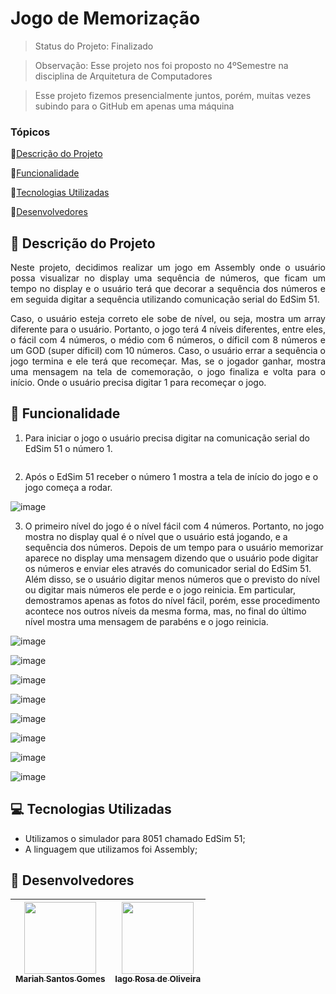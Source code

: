 # Jogo de Memorização

> Status do Projeto: Finalizado

> Observação: Esse projeto nos foi proposto no 4ºSemestre na disciplina de Arquitetura de Computadores

> Esse projeto fizemos presencialmente juntos, porém, muitas vezes subindo para o GitHub em apenas uma máquina

### Tópicos
🔹[Descrição do Projeto](#pencil-descrição-do-projeto)

🔹[Funcionalidade](#mag_right-funcionalidade)

🔹[Tecnologias Utilizadas](#computer-tecnologias-utilizadas)

🔹[Desenvolvedores](#busts_in_silhouette-desenvolvedores)

## :pencil: Descrição do Projeto

<div align="justify">
	
Neste projeto, decidimos realizar um jogo em Assembly onde o usuário possa visualizar no display uma sequência de números, que ficam um tempo no display e o usuário terá que decorar a sequência dos números e em seguida digitar a sequência utilizando comunicação serial do EdSim 51. 
	
Caso, o usuário esteja correto ele sobe de nível, ou seja, mostra um array diferente para o usuário. Portanto, o jogo terá 4 níveis diferentes, entre eles, o fácil com 4 números, o médio com 6 números, o díficil com 8 números e um GOD (super díficil) com 10 números. Caso, o usuário errar a sequência o jogo termina e ele terá que recomeçar. Mas, se o jogador ganhar, mostra uma mensagem na tela de comemoração, o jogo finaliza e volta para o início. Onde o usuário precisa digitar 1 para recomeçar o jogo. 	

</div>

## :mag_right: Funcionalidade
1. Para iniciar o jogo o usuário precisa digitar na comunicação serial do EdSim 51 o número 1.
   
<div align="center">
    <img src"https://github.com/Mariah-Gomes/ProjetoAssembly/assets/141663285/5a8a35b6-d47e-4a52-9e22-dfcb11d7e1dd"/>
</div>

2. Após o EdSim 51 receber o número 1 mostra a tela de início do jogo e o jogo começa a rodar. 

![image](https://github.com/Mariah-Gomes/ProjetoAssembly/assets/141663285/efc76219-2780-4e4e-9862-1094d848f83c)

3. O primeiro nível do jogo é o nível fácil com 4 números. Portanto, no jogo mostra no display qual é o nível que o usuário está jogando, e a sequência dos números. Depois de um tempo para o usuário memorizar aparece no display uma mensagem dizendo que o usuário pode digitar os números e enviar eles através do comunicador serial do EdSim 51. Além disso, se o usuário digitar menos números que o previsto do nível ou digitar mais números ele perde e o jogo reinicia.  Em particular, demostramos apenas as fotos do nível fácil, porém, esse procedimento acontece nos outros níveis da mesma forma, mas, no final do último nível mostra uma mensagem de parabéns e o jogo reinicia.

![image](https://github.com/Mariah-Gomes/ProjetoAssembly/assets/141663285/bfd04a03-b8fe-4c30-8299-59765c742176)

![image](https://github.com/Mariah-Gomes/ProjetoAssembly/assets/141663285/2aaea003-79f6-498a-adb9-8231419e196d)

![image](https://github.com/Mariah-Gomes/ProjetoAssembly/assets/141663285/f175afe0-4b1a-4e8b-88b3-3473ccb26fc0)

![image](https://github.com/Mariah-Gomes/ProjetoAssembly/assets/141663285/4b20288e-a159-4621-9570-f06758316f29)

![image](https://github.com/Mariah-Gomes/ProjetoAssembly/assets/141663285/0f363ff9-038c-474b-9a65-970caf0218a0)

![image](https://github.com/Mariah-Gomes/ProjetoAssembly/assets/141663285/8a4c8edf-e8f3-44fd-9d4f-a7b4b06da800)

![image](https://github.com/Mariah-Gomes/ProjetoAssembly/assets/141663285/1fd8c7c5-9e71-48d4-a388-bb0682efa8d5)

![image](https://github.com/Mariah-Gomes/ProjetoAssembly/assets/141663285/b4cb5325-dbae-414d-bca4-6bbb5250846d)

## :computer: Tecnologias Utilizadas
- Utilizamos o simulador para 8051 chamado EdSim 51;
- A linguagem que utilizamos foi Assembly;

## :busts_in_silhouette: Desenvolvedores
| [<img loading="lazy" src="https://github.com/Mariah-Gomes/ProjetoCompMovel1/assets/141663285/e6827fd1-d8fe-4740-b6fc-fbbfccd05752" width=115><br><sub>Mariah Santos Gomes</sub>](https://github.com/Mariah-Gomes) | [<img loading="lazy" src="https://github.com/Mariah-Gomes/ProjetoCompMovel1/assets/141663285/66d7e656-b9e4-43b7-94fa-931b736df881" width=115><br><sub>Iago Rosa de Oliveira</sub>](https://github.com/iagorosa28) |
| :---: | :---: |
